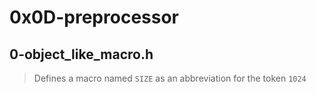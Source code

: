 # 0x0D-preprocessor

## 0-object_like_macro.h
> Defines a macro named `SIZE` as an abbreviation for the token `1024`
